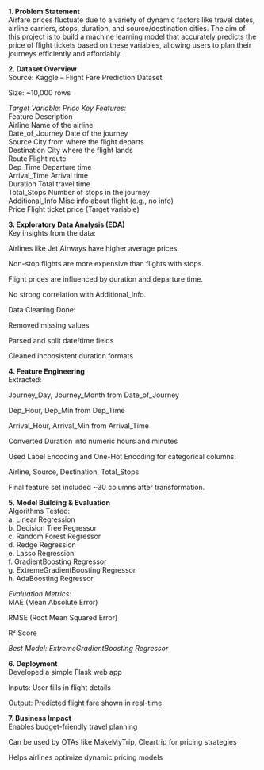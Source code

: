 **1. Problem Statement**<br/>
Airfare prices fluctuate due to a variety of dynamic factors like travel dates, airline carriers, stops, duration, and source/destination cities. The aim of this project is to build a machine learning model that accurately predicts the price of flight tickets based on these variables, allowing users to plan their journeys efficiently and affordably.

**2.  Dataset Overview**<br/>
Source: Kaggle – Flight Fare Prediction Dataset

Size: ~10,000 rows

_Target Variable: Price_
_Key Features:_<br/>
Feature	Description <br/>
Airline	Name of the airline<br/>
Date_of_Journey	Date of the journey <br/>
Source	City from where the flight departs<br/>
Destination	City where the flight lands<br/>
Route	Flight route<br/>
Dep_Time	Departure time<br/>
Arrival_Time	Arrival time<br/>
Duration	Total travel time<br/>
Total_Stops	Number of stops in the journey<br/>
Additional_Info	Misc info about flight (e.g., no info)<br/>
Price	Flight ticket price (Target variable)<br/>

**3.  Exploratory Data Analysis (EDA)**<br/>
Key insights from the data:<br/>

Airlines like Jet Airways have higher average prices.<br/>

Non-stop flights are more expensive than flights with stops.<br/>

Flight prices are influenced by duration and departure time.<br/>

No strong correlation with Additional_Info.<br/>

Data Cleaning Done:<br/>

Removed missing values<br/>

Parsed and split date/time fields<br/>

Cleaned inconsistent duration formats<br/>

**4.  Feature Engineering**<br/>
Extracted:<br/>

Journey_Day, Journey_Month from Date_of_Journey<br/>

Dep_Hour, Dep_Min from Dep_Time<br/>

Arrival_Hour, Arrival_Min from Arrival_Time<br/>

Converted Duration into numeric hours and minutes<br/>

Used Label Encoding and One-Hot Encoding for categorical columns:<br/>

Airline, Source, Destination, Total_Stops<br/>

Final feature set included ~30 columns after transformation.<br/>

**5.  Model Building & Evaluation**<br/>
Algorithms Tested:<br/>
a. Linear Regression<br/>
b. Decision Tree Regressor<br/>
c. Random Forest Regressor<br/>
d. Redge Regression<br/>
e. Lasso Regression<br/>
f. GradientBoosting Regressor<br/>
g. ExtremeGradientBoosting Regressor<br/>
h. AdaBoosting Regressor	<br/>

_Evaluation Metrics:_<br/>
MAE (Mean Absolute Error)<br/>

RMSE (Root Mean Squared Error)<br/>

R² Score<br/>

_Best Model: ExtremeGradientBoosting Regressor_<br/>


**6.  Deployment**<br/>
Developed a simple Flask web app<br/>

Inputs: User fills in flight details<br/>

Output: Predicted flight fare shown in real-time<br/>

**7. Business Impact**<br/>
Enables budget-friendly travel planning<br/>

Can be used by OTAs like MakeMyTrip, Cleartrip for pricing strategies<br/>

Helps airlines optimize dynamic pricing models<br/>
